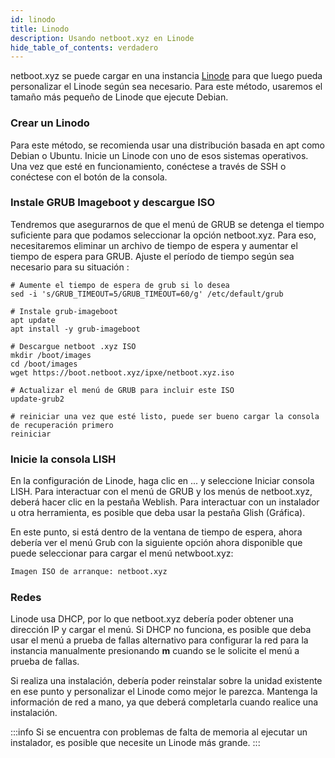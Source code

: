 ```yaml
---
id: linodo
title: Linodo
description: Usando netboot.xyz en Linode
hide_table_of_contents: verdadero
---
```


netboot.xyz se puede cargar en una instancia [Linode](https://linode.com) para que luego pueda personalizar el Linode según sea necesario. Para este método, usaremos el tamaño más pequeño de Linode que ejecute Debian.

### Crear un Linodo

Para este método, se recomienda usar una distribución basada en apt como Debian o Ubuntu. Inicie un Linode con uno de esos sistemas operativos. Una vez que esté en funcionamiento, conéctese a través de SSH o conéctese con el botón de la consola.

### Instale GRUB Imageboot y descargue ISO

Tendremos que asegurarnos de que el menú de GRUB se detenga el tiempo suficiente para que podamos seleccionar la opción netboot.xyz. Para eso, necesitaremos eliminar un archivo de tiempo de espera y aumentar el tiempo de espera para GRUB. Ajuste el período de tiempo según sea necesario para su situación :

```shell
# Aumente el tiempo de espera de grub si lo desea
sed -i 's/GRUB_TIMEOUT=5/GRUB_TIMEOUT=60/g' /etc/default/grub

# Instale grub-imageboot
apt update
apt install -y grub-imageboot

# Descargue netboot .xyz ISO
mkdir /boot/images
cd /boot/images
wget https://boot.netboot.xyz/ipxe/netboot.xyz.iso

# Actualizar el menú de GRUB para incluir este ISO
update-grub2

# reiniciar una vez que esté listo, puede ser bueno cargar la consola de recuperación primero
reiniciar
```

### Inicie la consola LISH

En la configuración de Linode, haga clic en ... y seleccione Iniciar consola LISH. Para interactuar con el menú de GRUB y los menús de netboot.xyz, deberá hacer clic en la pestaña Weblish. Para interactuar con un instalador u otra herramienta, es posible que deba usar la pestaña Glish (Gráfica).

En este punto, si está dentro de la ventana de tiempo de espera, ahora debería ver el menú Grub con la siguiente opción ahora disponible que puede seleccionar para cargar el menú netwboot.xyz:

```bash
Imagen ISO de arranque: netboot.xyz
```

### Redes

Linode usa DHCP, por lo que netboot.xyz debería poder obtener una dirección IP y cargar el menú. Si DHCP no funciona, es posible que deba usar el menú a prueba de fallas alternativo para configurar la red para la instancia manualmente presionando **m** cuando se le solicite el menú a prueba de fallas.

Si realiza una instalación, debería poder reinstalar sobre la unidad existente en ese punto y personalizar el Linode como mejor le parezca. Mantenga la información de red a mano, ya que deberá completarla cuando realice una instalación.

:::info
Si se encuentra con problemas de falta de memoria al ejecutar un instalador, es posible que necesite un Linode más grande.
:::
